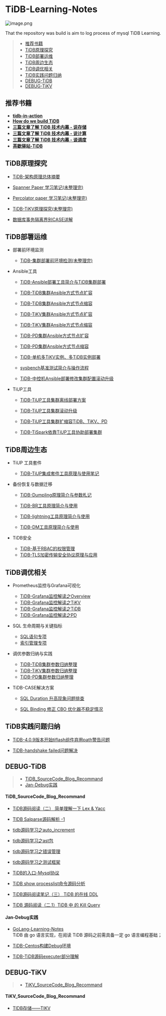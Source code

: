 # TiDB-Learning-Notes

![image.png](http://cdn.lifemini.cn/dbblog/20210123/5dae983117ea487aafc60162651b254d.png)

That the repository was build is aim to log process of mysql TiDB Learning.


> - [推荐书籍](#推荐书籍)  
> - [TiDB原理探究](#TiDB原理探究)  
> - [TiDB部署运维](#TiDB部署运维)  
> - [TiDB周边生态](#TiDB周边生态)  
> - [TiDB调优相关](#TiDB调优相关)  
> - [TiDB实践问题归纳](#TiDB实践问题归纳)  
> - [DEBUG-TiDB](#DEBUG-TiDB)     
> - [DEBUG-TiKV](#DEBUG-TiKV)     



## 推荐书籍

 - [**tidb-in-action**](https://github.com/tidb-incubator/tidb-in-action/blob/master/SUMMARY.md)  
 - [**How do we build TiDB**](https://www.pingcap.com/blog-cn/how-do-we-build-tidb/)  
 - [**三篇文章了解 TiDB 技术内幕 - 说存储**](https://pingcap.com/blog-cn/tidb-internal-1/)  
 - [**三篇文章了解 TiDB 技术内幕 - 说计算**](https://pingcap.com/blog-cn/tidb-internal-2/)  
 - [**三篇文章了解 TiDB 技术内幕 - 谈调度**](https://pingcap.com/blog-cn/tidb-internal-3/)  
 - [**茶歇驿站-TiDB**](https://maiyang.me/categories/tidb/)

## TiDB原理探究

 - [TiDB-架构原理总体摘要](https://github.com/jansu-dev/TiDB-Learning-Notes/blob/master/TiDB%E5%8E%9F%E7%90%86%E6%80%BB%E7%BB%93/TiDB-%E6%9E%B6%E6%9E%84%E5%8E%9F%E7%90%86%E6%80%BB%E4%BD%93%E6%91%98%E8%A6%81.md)

 - [Spanner Paper 学习笔记(未整理完)](https://github.com/jansu-dev/TiDB-Learning-Notes/blob/master/TiDB%E5%8E%9F%E7%90%86%E6%80%BB%E7%BB%93/Spanner%20Paper%20%E5%AD%A6%E4%B9%A0%E7%AC%94%E8%AE%B0.md)

 - [Percolator paper 学习笔记(未整理完)](https://github.com/jansu-dev/TiDB-Learning-Notes/blob/master/TiDB%E5%8E%9F%E7%90%86%E6%80%BB%E7%BB%93/Percolator%20paper%20%E5%AD%A6%E4%B9%A0%E7%AC%94%E8%AE%B0.md)

 - [TiDB-TiKV原理探究(未整理完)](https://github.com/jansu-dev/TiDB-Learning-Notes/blob/master/TiDB%E5%8E%9F%E7%90%86%E6%80%BB%E7%BB%93/TiDB-TiKV%E5%8E%9F%E7%90%86%E6%8E%A2%E7%A9%B6.md)

 - [数据库事务隔离界别CASE详解](https://github.com/jansu-dev/TiDB-Learning-Notes/blob/master/TiDB%E5%8E%9F%E7%90%86%E6%80%BB%E7%BB%93/%E4%BA%8B%E5%8A%A1%E7%9A%84%E9%9A%94%E7%A6%BB%E7%BA%A7%E5%88%AB.md)

## TiDB部署运维

 - 部署前环境监测
    - [TiDB-集群部署前环境检测(未整理完)](https://github.com/jansu-dev/TiDB-Learning-Notes/blob/master/TIDB-%E9%83%A8%E7%BD%B2%E5%AE%9E%E8%B7%B5/TiDB-%E9%9B%86%E7%BE%A4%E9%83%A8%E7%BD%B2%E5%89%8D%E7%8E%AF%E5%A2%83%E6%A3%80%E6%B5%8B.md)

 - Ansible工具
    - [TiDB-Ansible部署工具简介与TiDB集群部署](https://github.com/jansu-dev/TiDB-Learning-Notes/blob/master/TIDB-%E9%83%A8%E7%BD%B2%E5%AE%9E%E8%B7%B5/TiDB-Ansible%E9%83%A8%E7%BD%B2%E5%B7%A5%E5%85%B7%E7%AE%80%E4%BB%8B%E4%B8%8ETiDB%E9%9B%86%E7%BE%A4%E9%83%A8%E7%BD%B2.md)



    - [TiDB-TiDB集群Ansible方式节点扩容](https://github.com/jansu-dev/TiDB-Learning-Notes/blob/master/TIDB-%E9%83%A8%E7%BD%B2%E5%AE%9E%E8%B7%B5/TiDB-TiDB%E9%9B%86%E7%BE%A4Ansible%E6%96%B9%E5%BC%8F%E8%8A%82%E7%82%B9%E6%89%A9%E5%AE%B9.md)


    - [TiDB-TiDB集群Ansible方式节点缩容](https://github.com/jansu-dev/TiDB-Learning-Notes/blob/master/TIDB-%E9%83%A8%E7%BD%B2%E5%AE%9E%E8%B7%B5/TiDB-TiDB%E9%9B%86%E7%BE%A4Ansible%E6%96%B9%E5%BC%8F%E8%8A%82%E7%82%B9%E7%BC%A9%E5%AE%B9.md)

    - [TiDB-TiKV集群Ansible方式节点扩容](https://github.com/jansu-dev/TiDB-Learning-Notes/blob/master/TIDB-%E9%83%A8%E7%BD%B2%E5%AE%9E%E8%B7%B5/TiDB-TiKV%E9%9B%86%E7%BE%A4Ansible%E6%96%B9%E5%BC%8F%E8%8A%82%E7%82%B9%E6%89%A9%E5%AE%B9.md)

    - [TiDB-TiKV集群Ansible方式节点缩容](https://github.com/jansu-dev/TiDB-Learning-Notes/blob/master/TIDB-%E9%83%A8%E7%BD%B2%E5%AE%9E%E8%B7%B5/TiDB-TiKV%E9%9B%86%E7%BE%A4Ansible%E6%96%B9%E5%BC%8F%E8%8A%82%E7%82%B9%E7%BC%A9%E5%AE%B9.md)

    - [TiDB-PD集群Ansible方式节点扩容](https://github.com/jansu-dev/TiDB-Learning-Notes/blob/master/TIDB-%E9%83%A8%E7%BD%B2%E5%AE%9E%E8%B7%B5/TiDB-PD%E9%9B%86%E7%BE%A4Ansible%E6%96%B9%E5%BC%8F%E8%8A%82%E7%82%B9%E6%89%A9%E5%AE%B9.md)

    - [TiDB-PD集群Ansible方式节点缩容](https://github.com/jansu-dev/TiDB-Learning-Notes/blob/master/TIDB-%E9%83%A8%E7%BD%B2%E5%AE%9E%E8%B7%B5/TiDB-PD%E9%9B%86%E7%BE%A4Ansible%E6%96%B9%E5%BC%8F%E8%8A%82%E7%82%B9%E7%BC%A9%E5%AE%B9.md)


    - [TiDB-单机多TiKV实例、多TiDB实例部署](https://github.com/jansu-dev/TiDB-Learning-Notes/blob/master/TIDB-%E9%83%A8%E7%BD%B2%E5%AE%9E%E8%B7%B5/TiDB-%E5%8D%95%E6%9C%BA%E5%A4%9ATiKV%E5%AE%9E%E4%BE%8B%E3%80%81%E5%A4%9ATiDB%E5%AE%9E%E4%BE%8B%E9%83%A8%E7%BD%B2.md)


    - [sysbench基准测试简介与操作流程](https://github.com/jansu-dev/TiDB-Learning-Notes/blob/master/TIDB-%E9%83%A8%E7%BD%B2%E5%AE%9E%E8%B7%B5/sysbench%E5%9F%BA%E5%87%86%E6%B5%8B%E8%AF%95.md)

    - [TiDB-中控机Ansible部署修改集群配置滚动升级](https://github.com/jansu-dev/TiDB-Learning-Notes/blob/master/TIDB-%E9%83%A8%E7%BD%B2%E5%AE%9E%E8%B7%B5/TiDB-%E4%B8%AD%E6%8E%A7%E6%9C%BAAnsible%E9%83%A8%E7%BD%B2%E4%BF%AE%E6%94%B9%E9%9B%86%E7%BE%A4%E9%85%8D%E7%BD%AE%E6%BB%9A%E5%8A%A8%E5%8D%87%E7%BA%A7.md)

 - TiUP工具
    - [TiDB-TiUP工具集群离线部署方案](https://github.com/jansu-dev/TiDB-Learning-Notes/blob/master/TIDB-%E9%83%A8%E7%BD%B2%E5%AE%9E%E8%B7%B5/TiDB-TiUP%E5%B7%A5%E5%85%B7%E9%9B%86%E7%BE%A4%E7%A6%BB%E7%BA%BF%E9%83%A8%E7%BD%B2%E6%96%B9%E6%A1%88.md)

    - [TiDB-TiUP工具集群滚动升级](https://github.com/jansu-dev/TiDB-Learning-Notes/blob/master/TIDB-%E9%83%A8%E7%BD%B2%E5%AE%9E%E8%B7%B5/TiDB-TiUP%E5%B7%A5%E5%85%B7%E9%9B%86%E7%BE%A4%E6%BB%9A%E5%8A%A8%E5%8D%87%E7%BA%A7.md)

    - [TiDB-TiUP工具集群扩缩容TiDB、TiKV、PD](https://github.com/jansu-dev/TiDB-Learning-Notes/blob/master/TIDB-%E9%83%A8%E7%BD%B2%E5%AE%9E%E8%B7%B5/TiDB-TiUP%E5%B7%A5%E5%85%B7%E9%9B%86%E7%BE%A4%E6%89%A9%E7%BC%A9%E5%AE%B9TiDB%E3%80%81TiKV%E3%80%81PD.md)

    - [TiDB-TiSpark依靠TiUP工具协助部署集群](https://github.com/jansu-dev/TiDB-Learning-Notes/blob/master/TIDB-%E9%83%A8%E7%BD%B2%E5%AE%9E%E8%B7%B5/TiDB-TiSpark%E4%BE%9D%E9%9D%A0TiUP%E5%B7%A5%E5%85%B7%E5%8D%8F%E5%8A%A9%E9%83%A8%E7%BD%B2%E9%9B%86%E7%BE%A4.md)

## TiDB周边生态

 - TiUP 工具套件
    - [TiDB-TiUP集成套件工具原理与使用笔记](https://github.com/jansu-dev/TiDB-Learning-Notes/blob/master/TiDB-%E7%94%9F%E6%80%81%E5%B7%A5%E5%85%B7/TiDB-TiUP%E9%9B%86%E6%88%90%E5%A5%97%E4%BB%B6%E5%B7%A5%E5%85%B7%E5%8E%9F%E7%90%86%E4%B8%8E%E4%BD%BF%E7%94%A8%E7%AC%94%E8%AE%B0.md)

 - 备份恢复与数据迁移  
    - [TiDB-Dumpling原理简介与参数札记](https://github.com/jansu-dev/TiDB-Learning-Notes/blob/master/TiDB-%E7%94%9F%E6%80%81%E5%B7%A5%E5%85%B7/TiDB-Dumpling%E5%8E%9F%E7%90%86%E7%AE%80%E4%BB%8B%E4%B8%8E%E5%8F%82%E6%95%B0%E6%9C%AD%E8%AE%B0.md)

    - [TiDB-BR工具原理简介与使用](https://github.com/jansu-dev/TiDB-Learning-Notes/blob/master/TiDB-%E7%94%9F%E6%80%81%E5%B7%A5%E5%85%B7/TiDB-BR%E5%B7%A5%E5%85%B7%E5%8E%9F%E7%90%86%E7%AE%80%E4%BB%8B%E4%B8%8E%E4%BD%BF%E7%94%A8.md)

    - [TiDB-lightning工具原理简介与使用](https://github.com/jansu-dev/TiDB-Learning-Notes/blob/master/TiDB-%E7%94%9F%E6%80%81%E5%B7%A5%E5%85%B7/TiDB-lightning%E5%B7%A5%E5%85%B7%E5%8E%9F%E7%90%86%E7%AE%80%E4%BB%8B%E4%B8%8E%E4%BD%BF%E7%94%A8.md)  

    - [TiDB-DM工具原理简介与使用](https://github.com/jansu-dev/TiDB-Learning-Notes/blob/master/TiDB-%E7%94%9F%E6%80%81%E5%B7%A5%E5%85%B7/TiDB-DM%E5%B7%A5%E5%85%B7%E5%8E%9F%E7%90%86%E7%AE%80%E4%BB%8B%E4%B8%8E%E4%BD%BF%E7%94%A8.md)

 - TiDB安全
    - [TiDB-基于RBAC的权限管理](https://github.com/jansu-dev/TiDB-Learning-Notes/blob/master/TiDB-%E8%BF%90%E7%BB%B4%E7%AE%A1%E7%90%86/TiDB-%E5%9F%BA%E4%BA%8ERBAC%E7%9A%84%E6%9D%83%E9%99%90%E7%AE%A1%E7%90%86.md)
    - [TiDB-TLS加密传输安全协议原理与应用](https://github.com/jansu-dev/TiDB-Learning-Notes/blob/master/TiDB-%E8%BF%90%E7%BB%B4%E7%AE%A1%E7%90%86/TiDB-TLS%E5%8A%A0%E5%AF%86%E4%BC%A0%E8%BE%93%E5%AE%89%E5%85%A8%E5%8D%8F%E8%AE%AE%E5%8E%9F%E7%90%86%E4%B8%8E%E5%BA%94%E7%94%A8.md)


## TiDB调优相关

 - Prometheus监控与Grafana可视化   
    - [TiDB-Grafana监控解读之Overview](https://github.com/jansu-dev/TiDB-Learning-Notes/blob/master/TiDB-%E8%B0%83%E4%BC%98%E5%AE%9E%E8%B7%B5/TiDB-%E8%B0%83%E4%BC%98%E8%A7%86%E5%9B%BE%E5%BD%92%E7%BA%B3/TiDB-Grafana%E7%9B%91%E6%8E%A7%E8%A7%A3%E8%AF%BB%E4%B9%8BOverview.md)  
    - [TiDB-Grafana监控解读之TiKV](https://github.com/jansu-dev/TiDB-Learning-Notes/blob/master/TiDB-%E8%B0%83%E4%BC%98%E5%AE%9E%E8%B7%B5/TiDB-%E8%B0%83%E4%BC%98%E8%A7%86%E5%9B%BE%E5%BD%92%E7%BA%B3/TiDB-Grafana%E7%9B%91%E6%8E%A7%E8%A7%A3%E8%AF%BB%E4%B9%8BTiKV.md)  
    - [TiDB-Grafana监控解读之TiDB](https://github.com/jansu-dev/TiDB-Learning-Notes/blob/master/TiDB-%E8%B0%83%E4%BC%98%E5%AE%9E%E8%B7%B5/TiDB-%E8%B0%83%E4%BC%98%E8%A7%86%E5%9B%BE%E5%BD%92%E7%BA%B3/TiDB-Grafana%E7%9B%91%E6%8E%A7%E8%A7%A3%E8%AF%BB%E4%B9%8BTiDB.md)  
    - [TiDB-Grafana监控解读之PD](https://github.com/jansu-dev/TiDB-Learning-Notes/blob/master/TiDB-%E8%B0%83%E4%BC%98%E5%AE%9E%E8%B7%B5/TiDB-%E8%B0%83%E4%BC%98%E8%A7%86%E5%9B%BE%E5%BD%92%E7%BA%B3/TiDB-Grafana%E7%9B%91%E6%8E%A7%E8%A7%A3%E8%AF%BB%E4%B9%8BPD.md)  

 - SQL 生命周期与关键指标     
    - [SQL语句专项](https://github.com/jansu-dev/TiDB-Learning-Notes/blob/master/TiDB-%E8%B0%83%E4%BC%98%E5%AE%9E%E8%B7%B5/TiDB-SQL%E8%B0%83%E4%BC%98%E5%BD%92%E7%BA%B3/SQL%20%E8%AF%AD%E5%8F%A5%E4%B8%93%E9%A1%B9.md)  
    - [索引管理专项](https://github.com/jansu-dev/TiDB-Learning-Notes/blob/master/TiDB-%E8%B0%83%E4%BC%98%E5%AE%9E%E8%B7%B5/TiDB-SQL%E8%B0%83%E4%BC%98%E5%BD%92%E7%BA%B3/INDEX%E7%AE%A1%E7%90%86%E4%B8%93%E9%A1%B9.md)  

 - 调优参数归纳与实践
    - [TiDB-TiDB集群参数归纳整理](https://github.com/jansu-dev/TiDB-Learning-Notes/blob/master/TiDB-%E8%B0%83%E4%BC%98%E5%AE%9E%E8%B7%B5/TiDB-%E9%85%8D%E7%BD%AE%E5%8F%82%E6%95%B0%E5%BD%92%E7%BA%B3/TiDB%E9%9B%86%E7%BE%A4%E5%8F%82%E6%95%B0%E5%BD%92%E7%BA%B3%E6%95%B4%E7%90%86.md)    
    - [TiDB-TiKV集群参数归纳整理](https://github.com/jansu-dev/TiDB-Learning-Notes/blob/master/TiDB-%E8%B0%83%E4%BC%98%E5%AE%9E%E8%B7%B5/TiDB-%E9%85%8D%E7%BD%AE%E5%8F%82%E6%95%B0%E5%BD%92%E7%BA%B3/TiKV%E9%9B%86%E7%BE%A4%E5%8F%82%E6%95%B0%E5%BD%92%E7%BA%B3%E6%95%B4%E7%90%86.md)    
    - [TiDB-PD集群参数归纳整理]()    

 - TiDB-CASE解决方案  
   - [SQL Duration 升高现象问题排查](https://github.com/jansu-dev/TiDB-Learning-Notes/blob/master/TiDB-%E8%B0%83%E4%BC%98%E5%AE%9E%E8%B7%B5/TiDB-CASE%E8%A7%A3%E5%86%B3%E6%96%B9%E6%A1%88/SQL%20Duration%20%E6%8A%96%E5%8A%A8%E7%8E%B0%E8%B1%A1%E9%97%AE%E9%A2%98%E6%8E%92%E6%9F%A5.md)  

   - [SQL Binding 修正 CBO 优化器不稳定情况](https://github.com/jansu-dev/TiDB-Learning-Notes/blob/master/TiDB-%E8%B0%83%E4%BC%98%E5%AE%9E%E8%B7%B5/TiDB-CASE%E8%A7%A3%E5%86%B3%E6%96%B9%E6%A1%88/SQL%20Binding%20%E4%BF%AE%E6%AD%A3%20CBO%20%E4%BC%98%E5%8C%96%E5%99%A8%E4%B8%8D%E7%A8%B3%E5%AE%9A%E6%83%85%E5%86%B5.md)  


## TiDB实践问题归纳

 - [TiDB-4.0.9版本开始tiflash组件弃用path警告问题](https://github.com/jansu-dev/TiDB-Learning-Notes/blob/master/TiDB-%E5%B8%B8%E8%A7%81%E9%94%99%E8%AF%AF/TiDB-4.0.9%E7%89%88%E6%9C%AC%E5%BC%80%E5%A7%8Btiflash%E7%BB%84%E4%BB%B6%E5%BC%83%E7%94%A8path%E8%AD%A6%E5%91%8A%E9%97%AE%E9%A2%98.md)

 - [TiDB-handshake failed问题解决](https://github.com/jansu-dev/TiDB-Learning-Notes/blob/master/TiDB-%E5%B8%B8%E8%A7%81%E9%94%99%E8%AF%AF/TiDB-handshake%20failed%E9%97%AE%E9%A2%98%E8%A7%A3%E5%86%B3.md)


## DEBUG-TiDB

> - [TiDB_SourceCode_Blog_Recommand](#TiDB_SourceCode_Blog_Recommand)   
> - [Jan-Debug实践](#Jan-Debug实践)   

#### TiDB_SourceCode_Blog_Recommand
 - [TiDB源码阅读（二） 简单理解一下 Lex & Yacc](https://segmentfault.com/a/1190000023464340)   

 - [TIDB Salparse源码解析 -1](https://www.cnblogs.com/ivy-blogs/p/13032292.html)   
 - [tidb源码学习之auto_increment](https://mccxj.github.io/blog/20171030_tidb-auto-increment.html)    

 - [tidb源码学习之ast包](https://mccxj.github.io/blog/20171004_tidb-ast-source.html)  

 - [tidb源码学习之错误管理](https://mccxj.github.io/blog/20170927_tidb-errors.html)  

  - [tidb源码学习之测试框架](https://mccxj.github.io/blog/20170921_tidb-testcase.html)  

  - [TiDB的入口-Mysql协议](https://segmentfault.com/a/1190000023464293)      

  - [TiDB show processlist命令源码分析](https://www.cnblogs.com/mantu/p/10721122.html)    

  - [TiDB源码阅读笔记（三） TiDB 的在线 DDL](https://segmentfault.com/a/1190000023514267)   

  - [TiDB 源码阅读（二.1）TiDB 中 的 Kill Query](https://segmentfault.com/a/1190000023464409)   
 

#### Jan-Debug实践  

 - [GoLang-Learning-Notes](https://github.com/jansu-dev/Go-Learning-Notes)   
 TiDB 由 go 语言实现，在阅读 TiDB 源码之前需具备一定 go 语言编程基础；

 - [TiDB-Centos构建Debug环境](https://github.com/jansu-dev/TiDB-Learning-Notes/blob/master/TiDB-DEBUG/TiDB-Centos%E6%9E%84%E5%BB%BADebug%E7%8E%AF%E5%A2%83.md)  

 - [TiDB-TiDB源码executer部分理解](https://github.com/jansu-dev/TiDB-Learning-Notes/blob/master/TiDB-DEBUG/TiDB-TiDB%E6%BA%90%E7%A0%81executer%E9%83%A8%E5%88%86%E7%90%86%E8%A7%A3.md)



## DEBUG-TiKV
> - [TiKV_SourceCode_Blog_Recommand](#TiKV_SourceCode_Blog_Recommand) 

#### TiKV_SourceCode_Blog_Recommand
 - [TIDB存储——TIKV](https://qiankunli.github.io/2019/07/15/tidb_tikv.html)